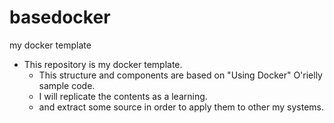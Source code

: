 # basedocker
my docker template


- This repository is my docker template.
    - This structure and components are based on "Using Docker" O'rielly sample code.
    - I will replicate the contents as a learning.
    - and extract some source in order to apply them to other my systems.
